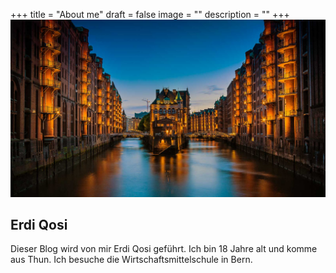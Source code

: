 +++
title = "About me"
draft = false
image = ""
description = ""
+++
![](schonste-stadte-in-deutschland.jpg)

## Erdi Qosi

Dieser Blog wird von mir Erdi Qosi geführt. Ich bin 18 Jahre alt und komme aus Thun. Ich besuche die Wirtschaftsmittelschule in Bern.